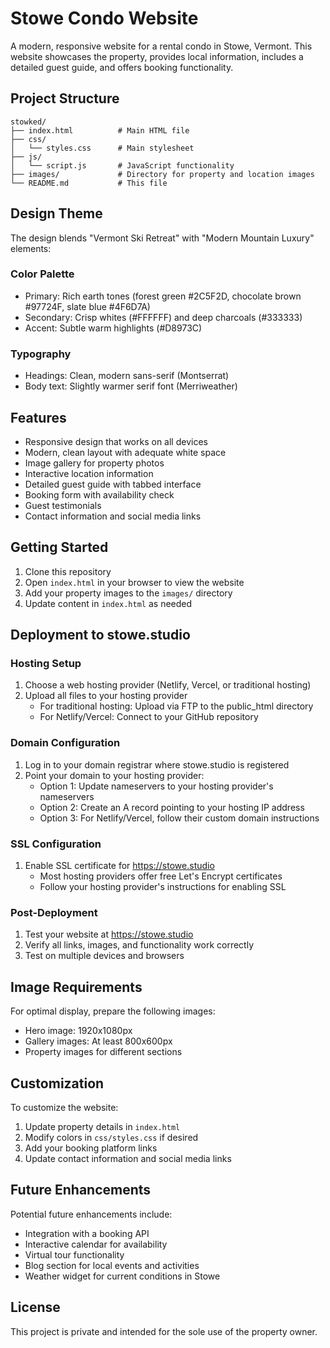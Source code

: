 # Stowe Condo Website

A modern, responsive website for a rental condo in Stowe, Vermont. This website showcases the property, provides local information, includes a detailed guest guide, and offers booking functionality.

## Project Structure

```
stowked/
├── index.html          # Main HTML file
├── css/
│   └── styles.css      # Main stylesheet
├── js/
│   └── script.js       # JavaScript functionality
├── images/             # Directory for property and location images
└── README.md           # This file
```

## Design Theme

The design blends "Vermont Ski Retreat" with "Modern Mountain Luxury" elements:

### Color Palette

- Primary: Rich earth tones (forest green #2C5F2D, chocolate brown #97724F, slate blue #4F6D7A)
- Secondary: Crisp whites (#FFFFFF) and deep charcoals (#333333)
- Accent: Subtle warm highlights (#D8973C)

### Typography

- Headings: Clean, modern sans-serif (Montserrat)
- Body text: Slightly warmer serif font (Merriweather)

## Features

- Responsive design that works on all devices
- Modern, clean layout with adequate white space
- Image gallery for property photos
- Interactive location information
- Detailed guest guide with tabbed interface
- Booking form with availability check
- Guest testimonials
- Contact information and social media links

## Getting Started

1. Clone this repository
2. Open `index.html` in your browser to view the website
3. Add your property images to the `images/` directory
4. Update content in `index.html` as needed

## Deployment to stowe.studio

### Hosting Setup

1. Choose a web hosting provider (Netlify, Vercel, or traditional hosting)
2. Upload all files to your hosting provider
   - For traditional hosting: Upload via FTP to the public_html directory
   - For Netlify/Vercel: Connect to your GitHub repository

### Domain Configuration

1. Log in to your domain registrar where stowe.studio is registered
2. Point your domain to your hosting provider:
   - Option 1: Update nameservers to your hosting provider's nameservers
   - Option 2: Create an A record pointing to your hosting IP address
   - Option 3: For Netlify/Vercel, follow their custom domain instructions

### SSL Configuration

1. Enable SSL certificate for https://stowe.studio
   - Most hosting providers offer free Let's Encrypt certificates
   - Follow your hosting provider's instructions for enabling SSL

### Post-Deployment

1. Test your website at https://stowe.studio
2. Verify all links, images, and functionality work correctly
3. Test on multiple devices and browsers

## Image Requirements

For optimal display, prepare the following images:

- Hero image: 1920x1080px
- Gallery images: At least 800x600px
- Property images for different sections

## Customization

To customize the website:

1. Update property details in `index.html`
2. Modify colors in `css/styles.css` if desired
3. Add your booking platform links
4. Update contact information and social media links

## Future Enhancements

Potential future enhancements include:

- Integration with a booking API
- Interactive calendar for availability
- Virtual tour functionality
- Blog section for local events and activities
- Weather widget for current conditions in Stowe

## License

This project is private and intended for the sole use of the property owner.
